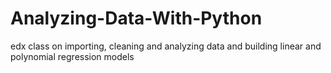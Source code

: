 # Analyzing-Data-With-Python
edx class on importing, cleaning and analyzing data and building linear and polynomial regression models

